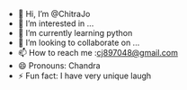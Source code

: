 - 👋 Hi, I’m @ChitraJo
- 👀 I’m interested in ...
- 🌱 I’m currently learning python
- 💞️ I’m looking to collaborate on ...
- 📫 How to reach me :cj897048@gmail.com
- 😄 Pronouns: Chandra
- ⚡ Fun fact: I have very unique laugh

<!---
ChitraJo/ChitraJo is a ✨ special ✨ repository because its `README.md` (this file) appears on your GitHub profile.
You can click the Preview link to take a look at your changes.
--->
